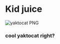 # Kid juice
![yaktocat PNG](https://octodex.github.com/images/yaktocat.png)

### cool yaktocat right?
